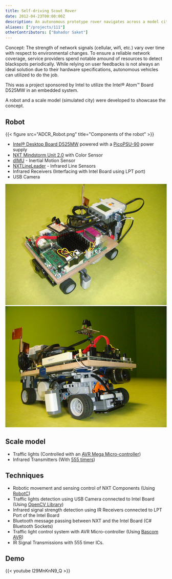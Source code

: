 ```yaml
---
title: Self-driving Scout Rover
date: 2012-04-23T00:00:00Z
description: An autonomous prototype rover navigates across a model city, respecting traffic lights while following a predefined route to periodically collect data.
aliases: ["/projects/111"]
otherContributors: ["Bahador Saket"]
---
```


Concept: The strength of network signals (cellular, wifi, etc.) vary over time with respect to environmental changes. To ensure a reliable network coverage, service providers spend notable amound of resources to detect blackspots periodically. While relying on user feedbacks is not always an ideal solution due to their hardware specifications, autonomous vehicles can utilized to do the job.

This was a project sponsored by Intel to utilize the Intel® Atom™ Board D525MW in an embedded system.

A robot and a scale model (simulated city) were developed to showcase the concept.

## Robot
{{< figure src="ADCR_Robot.png" title="Components of the robot" >}}

-   [Intel® Desktop Board D525MW](http://www.intel.my/content/www/us/en/motherboards/desktop-motherboards/desktop-board-d525mw.html)  powered with a  [PicoPSU-90](http://www.mini-box.com/picoPSU-90)  power supply
-   [NXT Mindstorm Unit 2.0](http://en.wikipedia.org/wiki/Lego_Mindstorms_NXT)  with Color Sensor
-   [dIMU](http://www.dexterindustries.com/dIMU.html)  - Inertial Motion Sensor
-   [NXTLineLeader](http://www.mindsensors.com/index.php?module=pagemaster&PAGE_user_op=view_page&PAGE_id=111)  - Infrared Line Sensors
-   Infrared Receivers (Interfacing with Intel Board using LPT port)
-   USB Camera

![](selfdriving_robot_1_tn.jpg)
![](selfdriving_robot_2_tn.jpg)


## Scale model

-   Traffic lights (Controlled with an  [AVR Mega Micro-controller](http://www.atmel.com/products/microcontrollers/avr/megaavr.aspx))
-   Infrared Transmitters (With  [555 timers](http://en.wikipedia.org/wiki/555_timer_IC))

## Techniques

-   Robotic movement and sensing control of NXT Components (Using  [RobotC](http://www.robotc.net/))
-   Traffic lights detection using USB Camera connected to Intel Board (Using  [OpenCV Library](http://opencv.willowgarage.com/wiki/))
-   Infrared signal strength detection using IR Receivers connected to LPT Port of the Intel Board
-   Bluetooth message passing between NXT and the Intel Board (C# Bluetooth Sockets)
-   Traffic light control system with AVR Micro-controller (Using  [Bascom AVR](http://www.mcselec.com/index.php?option=com_content&task=view&id=14&Itemid=41))
-   IR Signal Transmissions with 555 timer ICs.

## Demo
<!-- https://www.youtube.com/watch?v=l29MnKnN9_Q -->
{{< youtube l29MnKnN9_Q >}}

<!-- ## Report
[Autonomous_Data_Collector_Robot.pdf](Autonomous_Data_Collector_Robot.pdf) -->